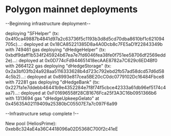 # Polygon mainnet deployments

--Beginning infrastructure deployment--

deploying "SFHelper" (tx: 0x4f0ca49887b4841d97a2c63736f5c1193b3d8d5cd70dba8610bf1c621094705c)...: deployed at 0x18CA85221385D8a4A0Dcb8c7FE5aD1f22843349b with 749461 gas
deploying "dHedgeHelper" (tx: 0xbdf9daff1b534f245924b67ea7e7fd6046fea38fe0f751ee58706df2569edd2e)...: deployed at 0x0D774cFd944651418ecAAE8782a7C629c6ED4Bf0 with 2664122 gas
deploying "dHedgeStorage" (tx: 0x2a3bf03fb24a928aa5116333628b4d723c792ebd2fb57ad58dcd57d6d584c5b2)...: deployed at 0x8993e817cea5BE20cC0dc0779102Dc16484Fbce8 with 72281 gas
deploying "dHedgeBank" (tx: 0x227fa1e7ddebb46441b9e4352284e7f8f74f5cbce42333a61db96ef5174c4aa7)...: deployed at 0xF01696558f28CB1676Fca25f3A3C16b0951366b6 with 1313694 gas
"dHedgeUpkeepGelato" at 0x45635A02119409a25380bC05507E7a7c097F6a99

--Infrastructure setup complete !--

New pool (HeliosPrime): 0xeb8c324aE4a36C4418096a02D5368C700f2c41eE

